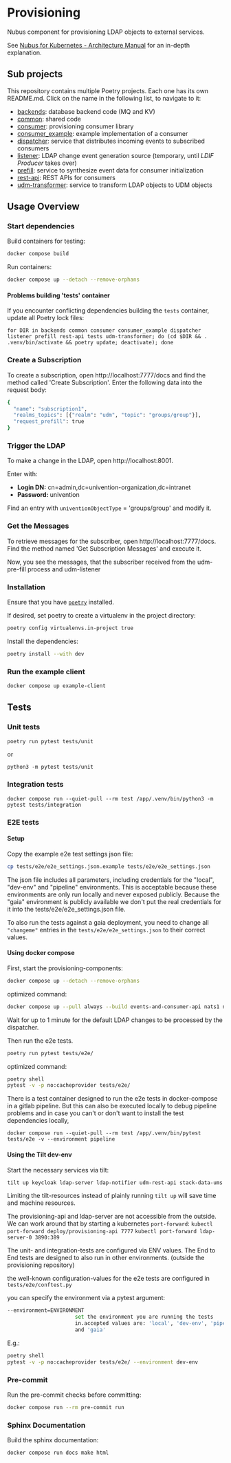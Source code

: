 # Provisioning

Nubus component for provisioning LDAP objects to external services.

See [Nubus for Kubernetes - Architecture Manual](https://docs.software-univention.de/nubus-kubernetes-architecture/latest/en/components/provisioning-service.html) for an in-depth explanation.

## Sub projects

This repository contains multiple Poetry projects.
Each one has its own README.md.
Click on the name in the following list, to navigate to it:

- [backends](backends/README.md): database backend code (MQ and KV)
- [common](common/README.md): shared code
- [consumer](consumer/README.md): provisioning consumer library
- [consumer_example](consumer_example/README.md): example implementation of a consumer
- [dispatcher](dispatcher/README.md): service that distributes incoming events to subscribed consumers
- [listener](listener/README.md): LDAP change event generation source (temporary, until _LDIF Producer_ takes over)
- [prefill](prefill/README.md): service to synthesize event data for consumer initialization
- [rest-api](rest-api/README.md): REST APIs for consumers
- [udm-transformer](udm-transformer/README.md): service to transform LDAP objects to UDM objects

## Usage Overview

### Start dependencies

Build containers for testing:

```sh
docker compose build
```

Run containers:

```sh
docker compose up --detach --remove-orphans
```

#### Problems building 'tests' container

If you encounter conflicting dependencies building the `tests` container, update all Poetry lock files:

```shell
for DIR in backends common consumer consumer_example dispatcher listener prefill rest-api tests udm-transformer; do (cd $DIR && . .venv/bin/activate && poetry update; deactivate); done
```

### Create a Subscription
To create a subscription, open http://localhost:7777/docs and find the method called 'Create Subscription'.
Enter the following data into the request body:

```sh
{
  "name": "subscription1",
  "realms_topics": [{"realm": "udm", "topic": "groups/group"}],
  "request_prefill": true
}
```

### Trigger the LDAP

To make a change in the LDAP, open http://localhost:8001.

Enter with:
  - **Login DN:** cn=admin,dc=univention-organization,dc=intranet
  - **Password:** univention

Find an entry with `univentionObjectType` = 'groups/group' and modify it.

### Get the Messages

To retrieve messages for the subscriber, open http://localhost:7777/docs.
Find the method named 'Get Subscription Messages' and execute it.

Now, you see the messages, that the subscriber received from the udm-pre-fill process and udm-listener

### Installation

Ensure that you have [`poetry`](https://python-poetry.org/docs/) installed.

If desired, set poetry to create a virtualenv in the project directory:
```sh
poetry config virtualenvs.in-project true
```

Install the dependencies:
```sh
poetry install --with dev
```

### Run the example client

```sh
docker compose up example-client
```


## Tests

### Unit tests

```sh
poetry run pytest tests/unit
```
or
```shell
python3 -m pytest tests/unit
```

### Integration tests

```shell
docker compose run --quiet-pull --rm test /app/.venv/bin/python3 -m pytest tests/integration
```

### E2E tests
#### Setup

Copy the example e2e test settings json file:
```sh
cp tests/e2e/e2e_settings.json.example tests/e2e/e2e_settings.json
```

The json file includes all parameters, including credentials
for the "local", "dev-env" and "pipeline" environments.
This is acceptable because these environments are only run locally and never exposed publicly.
Because the "gaia" environment is publicly available
we don't put the real credentials for it into the tests/e2e/e2e_settings.json file.

To also run the tests against a gaia deployment,
you need to change all `"changeme"` entries in the `tests/e2e/e2e_settings.json`
to their correct values.

#### Using docker compose

First, start the provisioning-components:

```sh
docker compose up --detach --remove-orphans
```

optimized command:

```sh
docker compose up --pull always --build events-and-consumer-api nats1 nats2 nats3 dispatcher prefill udm-listener udm-transformer ldap-notifier udm-rest-api ldap-server
```

Wait for up to 1 minute for the default LDAP changes to be processed by the dispatcher.

Then run the e2e tests.

```sh
poetry run pytest tests/e2e/
```

optimized command:

```sh
poetry shell
pytest -v -p no:cacheprovider tests/e2e/
```

There is a test container designed to run the e2e tests in docker-compose in a gitlab pipeline.
But this can also be executed locally to debug pipeline problems
and in case you can't or don't want to install the test dependencies locally,

`docker compose run --quiet-pull --rm test /app/.venv/bin/pytest tests/e2e -v --environment pipeline`

#### Using the Tilt dev-env


Start the necessary services via tilt:

```sh
tilt up keycloak ldap-server ldap-notifier udm-rest-api stack-data-ums stack-data-swp provisioning provisioning-udm-listener
```

Limiting the tilt-resources instead of plainly running `tilt up` will save time and machine resources.

The provisioning-api and ldap-server are not accessible from the outside.
We can work around that by starting a kubernetes `port-forward`:
`kubectl port-forward deploy/provisioning-api 7777`
`kubectl port-forward ldap-server-0 3890:389`

The unit- and integration-tests are configured via ENV values.
The End to End tests are designed to also run in other environments.
(outside the provisioning repository)

the well-known configuration-values for the e2e tests are configured in
`tests/e2e/conftest.py`

you can specify the environment via a pytest argument:

```sh
--environment=ENVIRONMENT
                      set the environment you are running the tests
                      in.accepted values are: 'local', 'dev-env', 'pipeline'
                      and 'gaia'
```

E.g.:

```sh
poetry shell
pytest -v -p no:cacheprovider tests/e2e/ --environment dev-env

```


### Pre-commit

Run the pre-commit checks before committing:
```sh
docker compose run --rm pre-commit run
```

### Sphinx Documentation

Build the sphinx documentation:
```sh
docker compose run docs make html
```
